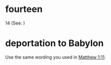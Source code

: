 
# fourteen
14 (See: )

# deportation to Babylon
Use the same wording you used in [Matthew 1:11](../01/11.md).